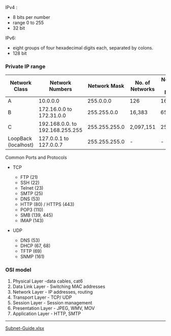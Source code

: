 IPv4 : 
- 8 bits per number
- range 0 to 255
- 32 bit

IPv6:
- eight groups of four hexadecimal digits each, separated by colons.
- 128 bit

### Private IP range 

| Network Class  | Network Numbers | Network Mask | No. of Networks | No. of Host per Network |
| -------------  | ------------- | ------------- | ------------- |  ------------- |
| A              | 10.0.0.0        | 255.0.0.0    | 126             | 16,646,144             |   
| B              | 172.16.0.0 to 172.31.0.0        | 255.255.0.0    | 16,383           | 65024  |   
| C              | 192.168.0.0. to 192.168.255.255 | 255.255.255.0    | 2,097,151 | 254 |   
| LoopBack (localhost)| 127.0.0.1 to 127.0.0.7  | 255.255.255.0    | -     | -         |   


Common Ports and Protocols

- TCP
  - FTP (21)
  - SSH (22)
  - Telnet (23)
  - SMTP (25)
  - DNS (53)
  - HTTP (80) / HTTPS (443)
  - POP3 (110)
  - SMB (139, 445)
  - IMAP (143)

- UDP
  - DNS (53)
  - DHCP (67, 68)
  - TFTP (69)
  - SNMP (161)

### OSI model
1. Physical Layer     -data cables, cat6
2. Data Link Layer    - Switching MAC addresses
3. Network Layer      - IP addresses, routing
4. Transport Layer    - TCP/ UDP
5. Session Layer      - Session management
6. Presentation Layer - JPEG, WMV, MOV
7. Application Layer  - HTTP, SMTP

----

[Subnet-Guide.xlsx](https://github.com/Aftab700/VAPT/files/9542410/Subnet-Guide.xlsx)


